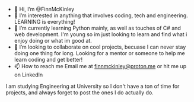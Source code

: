 - 👋 Hi, I’m @FinnMcKinley
- 👀 I’m interested in anything that involves coding, tech and engineering. LEARNING is everything!
- 🌱 I’m currently learning Python mainly, as well as touches of C# and web development. I'm young so im just looking to learn and find what i enjoy doing or what im good at.
- 💞️ I’m looking to collaborate on cool projects, becuase I can never stay doing one thing for long. Looking for a mentor or someone to help me learn coding and get better!
- 📫 How to reach me Email me at finnmckinley@proton.me or hit me up on LinkedIn

I am studying Engineering at University so I don't have a ton of time for projects, and always forget to post the ones I do actually do.
<!---
FinnMcKinley/FinnMcKinley is a ✨ special ✨ repository because its `README.md` (this file) appears on your GitHub profile.
You can click the Preview link to take a look at your changes.
--->
